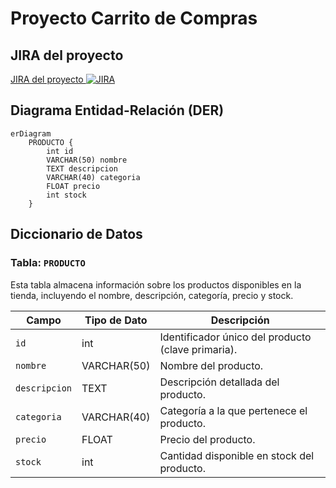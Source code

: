 # Proyecto Carrito de Compras

## JIRA del proyecto
[JIRA del proyecto ![JIRA]((https://upload.wikimedia.org/wikipedia/commons/4/4a/Jira_Software%402x-blue.png))](https://ezequiel-grisoski.atlassian.net/jira/software/projects/CAC/boards/3)



## Diagrama Entidad-Relación (DER)

```mermaid
erDiagram
    PRODUCTO {
        int id
        VARCHAR(50) nombre
        TEXT descripcion
        VARCHAR(40) categoria
        FLOAT precio
        int stock
    }
```

## Diccionario de Datos

### Tabla: `PRODUCTO`

Esta tabla almacena información sobre los productos disponibles en la tienda, incluyendo el nombre, descripción, categoría, precio y stock.

| Campo        | Tipo de Dato   | Descripción                                                    |
|--------------|----------------|----------------------------------------------------------------|
| `id`         | int            | Identificador único del producto (clave primaria).             |
| `nombre`     | VARCHAR(50)     | Nombre del producto.                                           |
| `descripcion`| TEXT           | Descripción detallada del producto.                            |
| `categoria`  | VARCHAR(40)     | Categoría a la que pertenece el producto.                      |
| `precio`     | FLOAT          | Precio del producto.                                           |
| `stock`      | int            | Cantidad disponible en stock del producto.                     |
